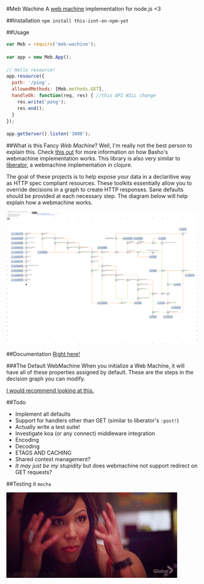 #Meb Wachine
A [web machine](https://github.com/basho/webmachine/wiki) implementation
for node.js <3


##Installation
`npm install this-isnt-on-npm-yet`


##Usage

```javascript
var Meb = require('meb-wachine');

var app = new Meb.App();

// Hello resource!
app.resource({
  path: '/ping',
  allowedMethods: [Meb.methods.GET],
  handleOk: function(req, res) { //this API WILL change
    res.write('pong');
    res.end();
  }
});

app.getServer().listen('3800');
```


##What is this Fancy *Web Machine*?
Well, I'm really not the best person to explain this. Check
[this out](https://github.com/basho/webmachine/wiki) for more
information on how Basho's webmachine implementation works.
This library is also very similar to
[liberator](http://clojure-liberator.github.io/liberator/),
a webmachine implementation in clojure.


The goal of these projects is to help expose your data in a
declaritive way as HTTP spec compliant resources.
These toolkits essentially allow you to override decisions
in a graph to create HTTP responses. Sane defaults should be
provided at each necessary step. The diagram below will help
explain how a webmachine works.

![flo chart](https://raw.githubusercontent.com/rafkhan/meb-wachine/master/diagram.png)


##Documentation
[Right here!](http://rafkhan.github.io/meb-wachine/Meb.html)

###The Default WebMachine
When you initialize a Web Machine, it will have all of these properties
assigned by default. These are the steps in the decision graph you can
modify.


[I would recommend looking at this.](http://rafkhan.github.io/meb-wachine/module-defaultWM.html)


##Todo
- Implement all defaults
- Support for handlers other than GET (similar to liberator's `:post!`)
- Actually write a test suite!
- Investigate koa (or any connect) middleware integration
- Encoding
- Decoding
- ETAGS AND CACHING
- Shared context management?
- *It may just be my stupidity* but does webmachine not support
  redirect on GET requests?


##Testing it
`mocha`

![ayy](https://raw.githubusercontent.com/rafkhan/meb-wachine/master/boom.gif)


